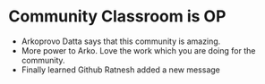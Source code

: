 # Community Classroom is OP

- Arkoprovo Datta says that this community is amazing.
- More power to Arko. Love the work which you are doing for the community.
- Finally learned Github
Ratnesh added a new message

